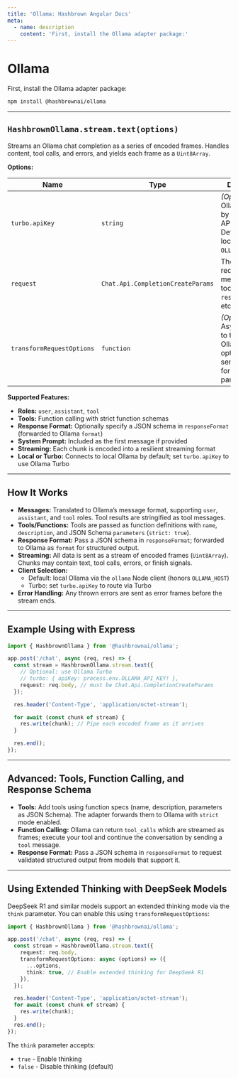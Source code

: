 ```yaml
---
title: 'Ollama: Hashbrown Angular Docs'
meta:
  - name: description
    content: 'First, install the Ollama adapter package:'
---
```

# Ollama

First, install the Ollama adapter package:

<hb-code-example header="terminal">

```sh
npm install @hashbrownai/ollama
```

</hb-code-example>

---

## `HashbrownOllama.stream.text(options)`

Streams an Ollama chat completion as a series of encoded frames. Handles content, tool calls, and errors, and yields each frame as a `Uint8Array`.

**Options:**

| Name                       | Type                              | Description                                                                                        |
| -------------------------- | --------------------------------- | -------------------------------------------------------------------------------------------------- |
| `turbo.apiKey`             | `string`                          | _(Optional)_ Use Ollama Turbo by providing an API key. Defaults to local Ollama via `OLLAMA_HOST`. |
| `request`                  | `Chat.Api.CompletionCreateParams` | The chat request: model, messages, tools, system, `responseFormat`, etc.                           |
| `transformRequestOptions`  | `function`                        | _(Optional)_ Async function to transform Ollama request options before sending (e.g., for `think` parameter). |

**Supported Features:**

- **Roles:** `user`, `assistant`, `tool`
- **Tools:** Function calling with strict function schemas
- **Response Format:** Optionally specify a JSON schema in `responseFormat` (forwarded to Ollama `format`)
- **System Prompt:** Included as the first message if provided
- **Streaming:** Each chunk is encoded into a resilient streaming format
- **Local or Turbo:** Connects to local Ollama by default; set `turbo.apiKey` to use Ollama Turbo

---

## How It Works

- **Messages:** Translated to Ollama’s message format, supporting `user`, `assistant`, and `tool` roles. Tool results are stringified as tool messages.
- **Tools/Functions:** Tools are passed as function definitions with `name`, `description`, and JSON Schema `parameters` (`strict: true`).
- **Response Format:** Pass a JSON schema in `responseFormat`; forwarded to Ollama as `format` for structured output.
- **Streaming:** All data is sent as a stream of encoded frames (`Uint8Array`). Chunks may contain text, tool calls, errors, or finish signals.
- **Client Selection:**
  - Default: local Ollama via the `ollama` Node client (honors `OLLAMA_HOST`)
  - Turbo: set `turbo.apiKey` to route via Turbo
- **Error Handling:** Any thrown errors are sent as error frames before the stream ends.

---

## Example Using with Express

```ts
import { HashbrownOllama } from '@hashbrownai/ollama';

app.post('/chat', async (req, res) => {
  const stream = HashbrownOllama.stream.text({
    // Optional: use Ollama Turbo
    // turbo: { apiKey: process.env.OLLAMA_API_KEY! },
    request: req.body, // must be Chat.Api.CompletionCreateParams
  });

  res.header('Content-Type', 'application/octet-stream');

  for await (const chunk of stream) {
    res.write(chunk); // Pipe each encoded frame as it arrives
  }

  res.end();
});
```

---

## Advanced: Tools, Function Calling, and Response Schema

- **Tools:** Add tools using function specs (name, description, parameters as JSON Schema). The adapter forwards them to Ollama with `strict` mode enabled.
- **Function Calling:** Ollama can return `tool_calls` which are streamed as frames; execute your tool and continue the conversation by sending a `tool` message.
- **Response Format:** Pass a JSON schema in `responseFormat` to request validated structured output from models that support it.

---

## Using Extended Thinking with DeepSeek Models

DeepSeek R1 and similar models support an extended thinking mode via the `think` parameter. You can enable this using `transformRequestOptions`:

```ts
import { HashbrownOllama } from '@hashbrownai/ollama';

app.post('/chat', async (req, res) => {
  const stream = HashbrownOllama.stream.text({
    request: req.body,
    transformRequestOptions: async (options) => ({
      ...options,
      think: true, // Enable extended thinking for DeepSeek R1
    }),
  });

  res.header('Content-Type', 'application/octet-stream');
  for await (const chunk of stream) {
    res.write(chunk);
  }
  res.end();
});
```

The `think` parameter accepts:
- `true` - Enable thinking
- `false` - Disable thinking (default)
